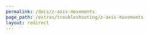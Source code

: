 ```yaml
---
permalink: /docs/z-axis-movements
page_path: /extras/troubleshooting/z-axis-movements
layout: redirect
---
```

